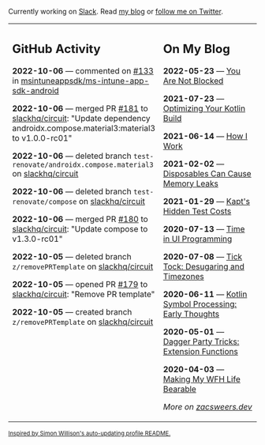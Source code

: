 Currently working on [Slack](https://slack.com/). Read [my blog](https://zacsweers.dev/) or [follow me on Twitter](https://twitter.com/ZacSweers).

<table><tr><td valign="top" width="60%">

## GitHub Activity
<!-- githubActivity starts -->
**2022-10-06** — commented on [#133](https://github.com/msintuneappsdk/ms-intune-app-sdk-android/issues/133#issuecomment-1270431001) in [msintuneappsdk/ms-intune-app-sdk-android](https://github.com/msintuneappsdk/ms-intune-app-sdk-android)

**2022-10-06** — merged PR [#181](https://github.com/slackhq/circuit/pull/181) to [slackhq/circuit](https://github.com/slackhq/circuit): "Update dependency androidx.compose.material3:material3 to v1.0.0-rc01"

**2022-10-06** — deleted branch `test-renovate/androidx.compose.material3` on [slackhq/circuit](https://github.com/slackhq/circuit)

**2022-10-06** — deleted branch `test-renovate/compose` on [slackhq/circuit](https://github.com/slackhq/circuit)

**2022-10-06** — merged PR [#180](https://github.com/slackhq/circuit/pull/180) to [slackhq/circuit](https://github.com/slackhq/circuit): "Update compose to v1.3.0-rc01"

**2022-10-05** — deleted branch `z/removePRTemplate` on [slackhq/circuit](https://github.com/slackhq/circuit)

**2022-10-05** — opened PR [#179](https://github.com/slackhq/circuit/pull/179) to [slackhq/circuit](https://github.com/slackhq/circuit): "Remove PR template"

**2022-10-05** — created branch `z/removePRTemplate` on [slackhq/circuit](https://github.com/slackhq/circuit)
<!-- githubActivity ends -->
</td><td valign="top" width="40%">

## On My Blog
<!-- blog starts -->
**2022-05-23** — [You Are Not Blocked](https://www.zacsweers.dev/you-are-not-blocked/)

**2021-07-23** — [Optimizing Your Kotlin Build](https://www.zacsweers.dev/optimizing-your-kotlin-build/)

**2021-06-14** — [How I Work](https://www.zacsweers.dev/how-i-work/)

**2021-02-02** — [Disposables Can Cause Memory Leaks](https://www.zacsweers.dev/disposables-can-cause-memory-leaks/)

**2021-01-29** — [Kapt's Hidden Test Costs](https://www.zacsweers.dev/kapts-hidden-test-costs/)

**2020-07-13** — [Time in UI Programming](https://www.zacsweers.dev/time-in-ui/)

**2020-07-08** — [Tick Tock: Desugaring and Timezones](https://www.zacsweers.dev/ticktock-desugaring-timezones/)

**2020-06-11** — [Kotlin Symbol Processing: Early Thoughts](https://www.zacsweers.dev/kotlin-symbol-processor-early-thoughts/)

**2020-05-01** — [Dagger Party Tricks: Extension Functions](https://www.zacsweers.dev/dagger-party-tricks-extension-functions/)

**2020-04-03** — [Making My WFH Life Bearable](https://www.zacsweers.dev/making-wfh-life-bearable/)
<!-- blog ends -->
_More on [zacsweers.dev](https://zacsweers.dev/)_
</td></tr></table>

<sub><a href="https://simonwillison.net/2020/Jul/10/self-updating-profile-readme/">Inspired by Simon Willison's auto-updating profile README.</a></sub>